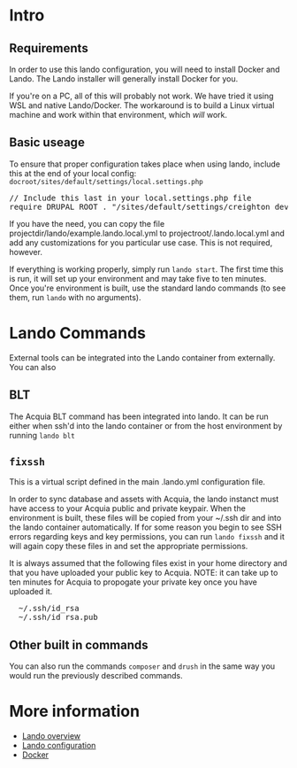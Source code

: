 # Intro

## Requirements

In order to use this lando configuration, you will need to install Docker and
Lando. The Lando installer will generally install Docker for you. 

If you're on a PC, all of this will probably not work. We have tried it using
WSL and native Lando/Docker. The workaround is to build a Linux virtual machine 
and work within that environment, which *will* work.

## Basic useage

To ensure that proper configuration takes place when using lando, include this 
at the end of your local config: `docroot/sites/default/settings/local.settings.php`

<pre>
// Include this last in your local.settings.php file
require DRUPAL_ROOT . "/sites/default/settings/creighton_dev.settings.php";
</pre>

If you have the need, you can copy the file projectdir/lando/example.lando.local.yml to
projectroot/.lando.local.yml and add any customizations for you particular use
case. This is not required, however.

If everything is working properly, simply run `lando start`. The first time this
is run, it will set up your environment and may take five to ten minutes. Once
you're environment is built, use the standard lando commands (to see them,
run `lando` with no arguments).

# Lando Commands

External tools can be integrated into the Lando container from externally. You
can also

## BLT

The Acquia BLT command has been integrated into lando. It can be run either
when ssh'd into the lando container or from the host environment by running
`lando blt`

## `fixssh`

This is a virtual script defined in the main .lando.yml configuration file.

In order to sync database and assets with Acquia, the lando instanct must
have access to your Acquia public and private keypair. When the environment
is built, these files will be copied from your ~/.ssh dir and into the lando
container automatically. If for some reason you begin to see SSH errors
regarding keys and key permissions, you can run `lando fixssh` and it will
again copy these files in and set the appropriate permissions.

It is always assumed that the following files exist in your home directory
and that you have uploaded your public key to Acquia. NOTE: it can take up to
ten minutes for Acquia to propogate your private key once you have uploaded it.

<pre>
  ~/.ssh/id_rsa 
  ~/.ssh/id_rsa.pub
</pre>

## Other built in commands

You can also run the commands `composer` and `drush` in the same way you would
run the previously described commands.

# More information

* [Lando overview](https://docs.lando.dev/basics/)
* [Lando configuration](https://docs.lando.dev/config/lando.html)
* [Docker](https://www.docker.com/)

